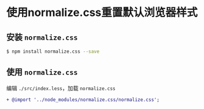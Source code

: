 # 使用normalize.css重置默认浏览器样式

## 安装 `normalize.css`

```bash
$ npm install normalize.css --save
```

## 使用 `normalize.css`

编辑 `./src/index.less`，加载 `normalize.css`

```diff
+ @import '../node_modules/normalize.css/normalize.css';
```
